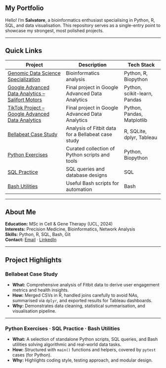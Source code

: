 ## My Portfolio

Hello! I’m **Salvatore**, a bioinformatics enthusiast specialising in Python, R, SQL, and data visualisation. This repository serves as a single-entry point to showcase my strongest, most polished projects.

---

## Quick Links

| Project | Description | Tech Stack |
| ------- | ----------- | ---------- |
| [Genomic Data Science Specialization](https://github.com/barbavegeta/Genomic_Data_Science_Specialization) | Bioinformatics analysis | Python, R, Biopython |
| [Google Advanced Data Analytics – Salifort Motors](https://github.com/barbavegeta/Google_Advanced_Data_Analytics-Salifort_Motors) | Final project in Google Advanced Data Analytics | Python, scikit-learn, Pandas |
| [TikTok Project – Google Advanced Data Analytics](https://github.com/barbavegeta/Tik_Tok_Project-Google_Advanced_Data_Analytics) | Final project in Google Advanced Data Analytics | Python, Pandas, Matplotlib |
| [Bellabeat Case Study](https://github.com/barbavegeta/Bellabeat-Project) | Analysis of Fitbit data for a Bellabeat case study | R, SQLite, dplyr, Tableau | Screenshot & link |
| [Python Exercises](https://github.com/barbavegeta/python-exercises) | Curated collection of Python scripts and tools | Python, Biopython |
| [SQL Practice](https://github.com/barbavegeta/sql-practice) | SQL queries and database designs | SQL |
| [Bash Utilities](https://github.com/barbavegeta/bash-scripts) | Useful Bash scripts for automation | Bash |

---

## About Me

**Education:** MSc in Cell & Gene Therapy (UCL, 2024)  
**Interests:** Precision Medicine, Bioinformatics, Network Analysis  
**Skills:** Python, R, SQL, Bash, Git  
**Contact:** [Email](mailto:barbagallo1@hotmail.it) · [LinkedIn](https://www.linkedin.com/in/salvatore-barbagallo)  

---

## Project Highlights

### **Bellabeat Case Study**
- **What:** Comprehensive analysis of Fitbit data to derive user engagement metrics and health insights.  
- **How:** Merged CSVs in R, handled joins carefully to avoid NAs, summarised via `dplyr`, and exported results for Tableau dashboards.  
- **Why:** Demonstrates data cleaning, statistical summarisation, and visualisation pipeline.

---

### **Python Exercises · SQL Practice · Bash Utilities**
- **What:** A selection of standalone Python scripts, SQL queries, and Bash utilities solving algorithmic and real-world data tasks.  
- **How:** Structured with `main()` functions and helpers, covered by `pytest` cases (for Python).  
- **Why:** Highlights coding style, testing approach, and modular design.
